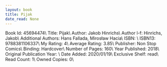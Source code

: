 ```yaml
---
layout: book
title: Pijak
date_read: None
---
```


Book Id: 45694474\ 
Title: Pijak\ 
Author: Jakob Hinrichs\ 
Author l-f: Hinrichs, Jakob\ 
Additional Authors: Hans Fallada, Mirosław Hacia\ 
ISBN: \ 
ISBN13: 9788381106337\ 
My Rating: 4\ 
Average Rating: 3.85\ 
Publisher: Non Stop Comics\ 
Binding: Hardcover\ 
Number of Pages: 160\ 
Year Published: 2018\ 
Original Publication Year: \ 
Date Added: 2020/01/19\ 
Exclusive Shelf: read\ 
Read Count: 1\ 
Owned Copies: 0\ 

